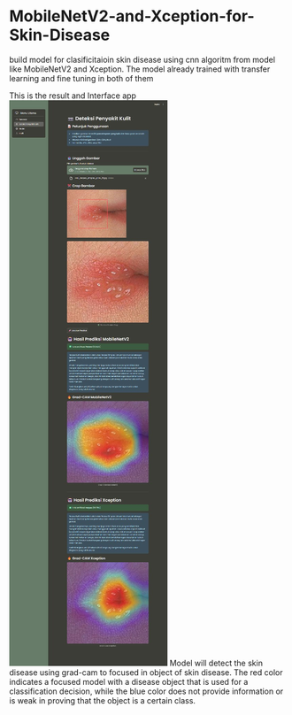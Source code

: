 # MobileNetV2-and-Xception-for-Skin-Disease
build model for clasificitaioin skin disease using cnn algoritm from model like MobileNetV2 and Xception. The model already trained with transfer learning and fine tuning in both of them

This is the result and Interface app 
![Result](ui.jpg)
Model will detect the skin disease using grad-cam to focused in object of skin disease. The red color indicates a focused model with a disease object that is used for a classification decision, while the blue color does not provide information or is weak in proving that the object is a certain class.

